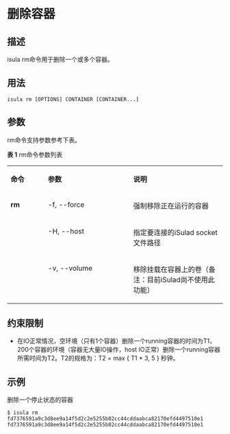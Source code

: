 # 删除容器<a name="ZH-CN_TOPIC_0184808058"></a>

## 描述<a name="zh-cn_topic_0183292666_section13350115135310"></a>

isula rm命令用于删除一个或多个容器。

## 用法<a name="zh-cn_topic_0183292666_section188811239165314"></a>

```
isula rm [OPTIONS] CONTAINER [CONTAINER...]
```

## 参数<a name="zh-cn_topic_0183292666_section4322824135919"></a>

rm命令支持参数参考下表。

**表 1**  rm命令参数列表

<a name="zh-cn_topic_0183292666_table1415911244586"></a>
<table><tbody><tr id="zh-cn_topic_0183292666_row7264628165818"><td class="cellrowborder" valign="top" width="17.333333333333336%"><p id="zh-cn_topic_0183292666_p135193313581"><a name="zh-cn_topic_0183292666_p135193313581"></a><a name="zh-cn_topic_0183292666_p135193313581"></a><strong id="zh-cn_topic_0183292666_b14511233125813"><a name="zh-cn_topic_0183292666_b14511233125813"></a><a name="zh-cn_topic_0183292666_b14511233125813"></a>命令</strong></p>
</td>
<td class="cellrowborder" valign="top" width="39.57575757575758%"><p id="zh-cn_topic_0183292666_p15116335589"><a name="zh-cn_topic_0183292666_p15116335589"></a><a name="zh-cn_topic_0183292666_p15116335589"></a><strong id="zh-cn_topic_0183292666_b18517333584"><a name="zh-cn_topic_0183292666_b18517333584"></a><a name="zh-cn_topic_0183292666_b18517333584"></a>参数</strong></p>
</td>
<td class="cellrowborder" valign="top" width="43.09090909090909%"><p id="zh-cn_topic_0183292666_p651153325816"><a name="zh-cn_topic_0183292666_p651153325816"></a><a name="zh-cn_topic_0183292666_p651153325816"></a><strong id="zh-cn_topic_0183292666_b7511833115817"><a name="zh-cn_topic_0183292666_b7511833115817"></a><a name="zh-cn_topic_0183292666_b7511833115817"></a>说明</strong></p>
</td>
</tr>
<tr id="zh-cn_topic_0183292666_row1551311511520"><td class="cellrowborder" rowspan="3" valign="top" width="17.333333333333336%"><p id="zh-cn_topic_0183292666_p1551301514517"><a name="zh-cn_topic_0183292666_p1551301514517"></a><a name="zh-cn_topic_0183292666_p1551301514517"></a><strong id="zh-cn_topic_0183292666_b232374193312"><a name="zh-cn_topic_0183292666_b232374193312"></a><a name="zh-cn_topic_0183292666_b232374193312"></a>rm</strong></p>
</td>
<td class="cellrowborder" valign="top" width="39.57575757575758%"><p id="zh-cn_topic_0183292666_p18513141514517"><a name="zh-cn_topic_0183292666_p18513141514517"></a><a name="zh-cn_topic_0183292666_p18513141514517"></a>-f, --force</p>
</td>
<td class="cellrowborder" valign="top" width="43.09090909090909%"><p id="zh-cn_topic_0183292666_p18686121639"><a name="zh-cn_topic_0183292666_p18686121639"></a><a name="zh-cn_topic_0183292666_p18686121639"></a>强制移除正在运行的容器</p>
</td>
</tr>
<tr id="zh-cn_topic_0183292666_row1394151573014"><td class="cellrowborder" valign="top"><p id="zh-cn_topic_0183292666_p445111743017"><a name="zh-cn_topic_0183292666_p445111743017"></a><a name="zh-cn_topic_0183292666_p445111743017"></a>-H, --host</p>
</td>
<td class="cellrowborder" valign="top"><p id="zh-cn_topic_0183292666_p1145701733014"><a name="zh-cn_topic_0183292666_p1145701733014"></a><a name="zh-cn_topic_0183292666_p1145701733014"></a>指定要连接的iSulad socket文件路径</p>
</td>
</tr>
<tr id="zh-cn_topic_0183292666_row11287834145116"><td class="cellrowborder" valign="top"><p id="zh-cn_topic_0183292666_p132871334115116"><a name="zh-cn_topic_0183292666_p132871334115116"></a><a name="zh-cn_topic_0183292666_p132871334115116"></a>-v, --volume</p>
</td>
<td class="cellrowborder" valign="top"><p id="zh-cn_topic_0183292666_p15287103415118"><a name="zh-cn_topic_0183292666_p15287103415118"></a><a name="zh-cn_topic_0183292666_p15287103415118"></a>移除挂载在容器上的卷（备注：目前iSulad尚不使用此功能）</p>
</td>
</tr>
</tbody>
</table>

## 约束限制<a name="zh-cn_topic_0183292666_section18811125219118"></a>

-   在IO正常情况，空环境（只有1个容器）删除一个running容器的时间为T1，200个容器的环境（容器无大量IO操作，host IO正常）删除一个running容器所需时间为T2。T2的规格为：T2 = max \{ T1 \* 3,  5 \} 秒钟。

## 示例<a name="zh-cn_topic_0183292666_section1734193235916"></a>

删除一个停止状态的容器

```
$ isula rm fd7376591a9c3d8ee9a14f5d2c2e5255b02cc44cddaabca82170efd4497510e1
fd7376591a9c3d8ee9a14f5d2c2e5255b02cc44cddaabca82170efd4497510e1
```

